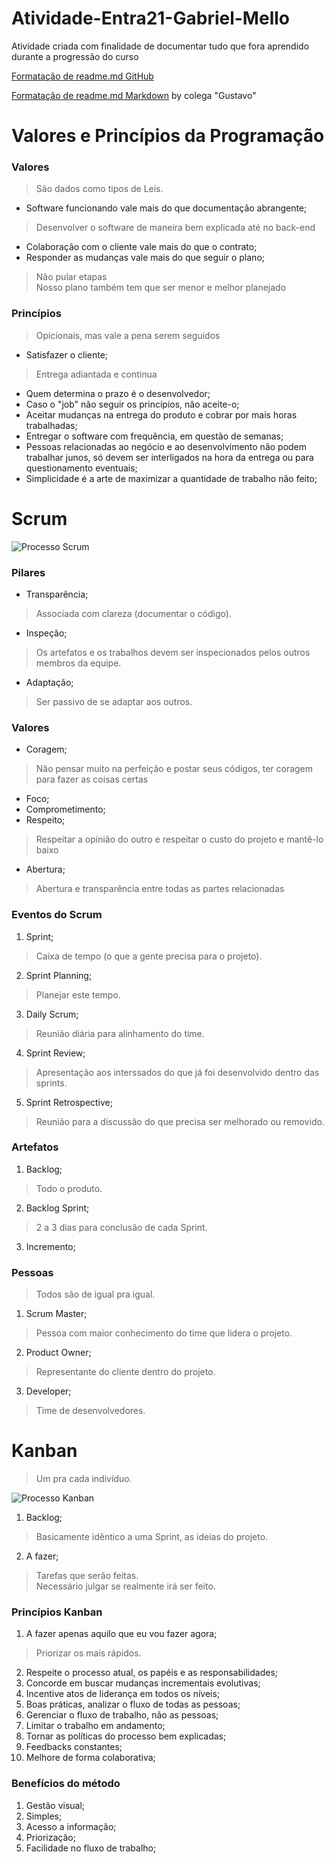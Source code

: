 # Atividade-Entra21-Gabriel-Mello
Atividade criada com finalidade de documentar tudo que fora aprendido durante a progressão do curso

[Formatação de readme.md GitHub](https://docs.github.com/pt/get-started/writing-on-github/getting-started-with-writing-and-formatting-on-github/basic-writing-and-formatting-syntax)

[Formatação de readme.md Markdown](https://docs.pipz.com/central-de-ajuda/learning-center/guia-basico-de-markdown#open)
by colega "Gustavo"
# Valores e Princípios da Programação

### Valores
> São dados como tipos de Leis.

* Software funcionando vale mais do que documentação abrangente;
> Desenvolver o software de maneira bem explicada até no back-end
* Colaboração com o cliente vale mais do que o contrato;
* Responder as mudanças vale mais do que seguir o plano;
> Não pular etapas<br />
> Nosso plano também tem que ser menor e melhor planejado

### Princípios
> Opicionais, mas vale a pena serem seguidos

* Satisfazer o cliente;
> Entrega adiantada e continua
* Quem determina o prazo é o desenvolvedor;
* Caso o "job" não seguir os princípios, não aceite-o;
* Aceitar mudanças na entrega do produto e cobrar por mais horas trabalhadas;
* Entregar o software com frequência, em questão de semanas;
* Pessoas relacionadas ao negócio e ao desenvolvimento não podem trabalhar junos, só devem ser interligados na hora da entrega ou para questionamento eventuais;
* Simplicidade é a arte de maximizar a quantidade de trabalho não feito;

# Scrum

![Processo Scrum](https://i2.wp.com/mindmaster.com.br/wp-content/uploads/2014/06/Scrum-Process1.png?fit=640%2C329)

### Pilares

* Transparência;
> Associada com clareza (documentar o código).
* Inspeção;
> Os artefatos e os trabalhos devem ser inspecionados pelos outros membros da equipe.
* Adaptação;
> Ser passivo de se adaptar aos outros.

### Valores

* Coragem;
> Não pensar muito na perfeição e postar seus códigos, ter coragem para fazer as coisas certas
* Foco;
* Comprometimento;
* Respeito;
> Respeitar a opinião do outro e respeitar o custo do projeto e mantê-lo baixo
* Abertura;
> Abertura e transparência entre todas as partes relacionadas

### Eventos do Scrum

1. Sprint;
> Caixa de tempo (o que a gente precisa para o projeto).
2. Sprint Planning;
> Planejar este tempo.
3. Daily Scrum;
> Reunião diária para alinhamento do time.
4. Sprint Review;
> Apresentação aos interssados do que já foi desenvolvido dentro das sprints.
5. Sprint Retrospective;
> Reunião para a discussão do que precisa ser melhorado ou removido.

### Artefatos

1. Backlog;
> Todo o produto.
2. Backlog Sprint;
> 2 a 3 dias para conclusão de cada Sprint.
3. Incremento;

### Pessoas
> Todos são de igual pra igual.

1. Scrum Master;
> Pessoa com maior conhecimento do time que lidera o projeto.
2. Product Owner;
> Representante do cliente dentro do projeto.
3. Developer;
> Time de desenvolvedores.

# Kanban
> Um pra cada indivíduo.

![Processo Kanban](https://artia.com/wp-content/uploads/2019/01/2-kanban-fazer-fazendo-feito.png)

1. Backlog;
> Basicamente idêntico a uma Sprint, as ideias do projeto.
2. A fazer;
> Tarefas que serão feitas.<br />
> Necessário julgar se realmente irá ser feito.

### Princípios Kanban

1. A fazer apenas aquilo que eu vou fazer agora;
> Priorizar os mais rápidos.
2. Respeite o processo atual, os papéis e as responsabilidades;
3. Concorde em buscar mudanças incrementais evolutivas;
4. Incentive atos de liderança em todos os níveis;
5. Boas práticas, analizar o fluxo de todas as pessoas;
6. Gerenciar o fluxo de trabalho, não as pessoas;
7. Limitar o trabalho em andamento;
8. Tornar as políticas do processo bem explicadas;
9. Feedbacks constantes;
10. Melhore de forma colaborativa;

### Benefícios do método

1. Gestão visual;
2. Simples;
3. Acesso a informação;
4. Priorização;
5. Facilidade no fluxo de trabalho;